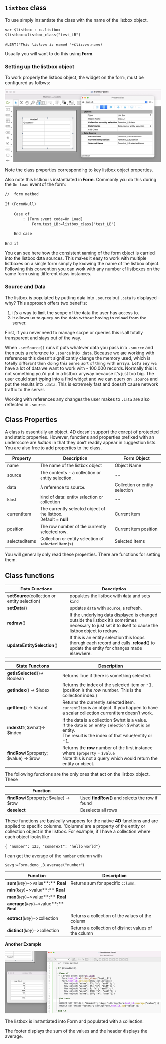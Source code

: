 <!-- Type your summary here -->
## `listbox` class

To use simply instantiate the class with the name of the listbox object.

```4d
var $listbox : cs.listbox
$listbox:=listbox_class("test_LB")

ALERT("This listbox is named "+$lisbox.name)
```

Usually you will want to do this using **Form**.

### Setting up the listbox object

To work properly the listbox object, the widget on the form, must be configured as follows:

![image-20220629174736255](image-20220629174736255.png)

Note the class properties corresponding to key listbox object properties.

Also note this listbox is instantiated in **Form**. Commonly you do this during the `On load` event of the form:

```4d
//  form method

If (Form#Null)

	Case of
		: (Form event code=On Load)
			Form.test_LB:=listbox_class("test_LB")

	End case

End if
```

You can see here how the consistent naming of the form object is carried into the listbox data sources. This makes it easy to work with multiple listboxes on a single form simply by knowing the name of the listbox object. Following this convention you can work with any number of listboxes on the same form using different class instances.

### Source and Data

The listbox is populated by putting data into `.source` but `.data` is displayed - why? This approach offers two benefits:

1) it’s a way to limit the scope of the data the user has access to.
2) it allows us to query on the data without having to reload from the server.

First, if you never need to manage scope or queries this is all totally transparent and stays out of the way.

When `.setSource()` runs it puts whatever data you pass into `.source` and then puts a reference to `.source` into `.data`. Because we are working with references this doesn’t significantly change the memory used, which is totally different than doing this same sort of thing with arrays. Let’s say we have a lot of data we want to work with - 100,000 records. Normally this is not something you’d put in a listbox anyway because it’s just too big. The user could start typing into a find widget and we can query on `.source` and put the results into `.data`. This is extremely fast and doesn’t cause network traffic to the server. 

Working with references any changes the user makes to `.data` are also reflected in `.source`.

## Class Properties

A class is essentially an object. 4D doesn’t support the conept of protected and static properties. However, functions and properties prefixed with an underscore are _hidden_ in that they don’t readily appear in suggestion lists. You are also free to add properties to the class.

| Property      | Description                                                  | Form Object                    |
| ------------- | ------------------------------------------------------------ | ------------------------------ |
| name          | The name of the listbox object                               | Object Name                    |
| source        | The contents - a collection or entity selection.             | --                             |
| data          | A reference to source.                                       | Collection or entity selection |
| kind          | kind of data: entity selection or collection                 | --                             |
| currentItem   | The currently selected object of the listbox. <br />Default = **null** | Current item                   |
| position      | The row number of the currently selected row.                | Current item position          |
| selectedItems | Collection or entity selection of selected item(s)           | Selected Items                 |

You will generally only read these properties. There are functions for setting them.



## Class functions

| Data Functions                                | Description                                                  |
| --------------------------------------------- | ------------------------------------------------------------ |
| **setSource**(collection or entity selection) | populates the listbox with data and sets `kind`              |
| **setData**()                                 | updates `data` with `source`, a refresh.                     |
| **redraw**()                                  | If the underlying data displayed is changed outside the listbox it’s sometimes necessary to just set it to itself to cause the listbox object to redraw. |
| **updateEntitySelection**()                   | If this is an entity selection this loops thorugh each record and calls **.reload(**) to update the entity for changes made elsewhere. |



| State Functions                        | Description                                                  |
| -------------------------------------- | ------------------------------------------------------------ |
| **getIsSelected**()-> Boolean          | Returns True if there is something selected.                 |
| **getIndex**() -> $index               | Returns the index of the selected item or -1. (position is the _row_ number. This is the collection index.) |
| **getItem**() -> Variant               | Returns the currently selected item. `currentItem` is an object. If you happen to have a scalar collection currentItem doesn’t work. |
| **indexOf**( $what)-> $index           | If the data is a collection $what is a value.<br />If the data is an entity selection $what is an entity.<br />The result is the index of that value/entity or -1. |
| **findRow**($property; $value) -> $row | Returns the **row** number of the first instance where `$property` = `$value`<br />Note this is not a query which would return the entity or object. |

The following functions are the only ones that act on the listbox object. These

| **Function**                           |                                                 |
| -------------------------------------- | ----------------------------------------------- |
| **findRow**($property; $value) -> $row | Used **findRow()** and selects the row if found |
| **deselect**                           | Deselects all rows                              |

These functions are basically wrappers for the native **4D** functions and are applied to specific columns. ‘Columns’ are a property of the entity or collection object in the listbox. For example, if I have a collection where each object looks like

```
{ "number": 123, "someText": "hello world"}
```

I can get the average of the `number` column with

```
$avg:=Form.demo_LB.average("number")
```



| Function                                 | Description                                           |
| ---------------------------------------- | ----------------------------------------------------- |
| **sum**($key )->$value**:** **Real**     | Returns sum for specific `column`.                    |
| **min**($key )->$value**:** **Real**     |                                                       |
| **max**($key )->$value**:** **Real**     |                                                       |
| **average**($key )->$value**:** **Real** |                                                       |
| **extract**($key )->$collection          | Returns a collection of the values of the column      |
| **distinct**($key )->$collection         | Returns a collection of distinct values of the column |

**Another Example**

![image-20220629191657724](image-20220629191657724.png)

The listbox is instantiated into Form and populated with a collection.

The footer displays the sum of the values and the header displays the average.
